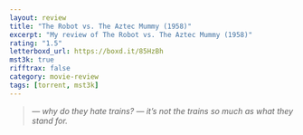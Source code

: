 ```yaml
---
layout: review
title: "The Robot vs. The Aztec Mummy (1958)"
excerpt: "My review of The Robot vs. The Aztec Mummy (1958)"
rating: "1.5"
letterboxd_url: https://boxd.it/85HzBh
mst3k: true
rifftrax: false
category: movie-review
tags: [torrent, mst3k]
---
```


<blockquote><i>— why do they hate trains?
</i><i>— it’s not the trains so much as what they stand for.</i></blockquote>
